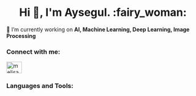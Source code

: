 <h1 align="center">Hi 👋, I'm Aysegul. :fairy_woman: </h1>



:information_desk_person: I’m currently working on  **AI, Machine Learning, Deep Learning, Image Processing**

<h3 align="left">Connect with me:</h3>
<p align="left">
<a href="https://linkedin.com/in/aysegul-terzi" target="blank"><img align="center" src="https://raw.githubusercontent.com/rahuldkjain/github-profile-readme-generator/master/src/images/icons/Social/linked-in-alt.svg" alt="melisagulsan" height="30" width="40" /></a>
</p>

<h3 align="left">Languages and Tools:</h3>
